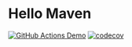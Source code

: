 # Hello Maven

[![GitHub Actions Demo](https://github.com/rrajesh1979/hello-maven/actions/workflows/github-actions-demo.yml/badge.svg?branch=master)](https://github.com/rrajesh1979/hello-maven/actions/workflows/github-actions-demo.yml)
[![codecov](https://codecov.io/gh/rrajesh1979/hello-maven/branch/master/graph/badge.svg?token=LQOR1EST4Z)](https://codecov.io/gh/rrajesh1979/hello-maven)